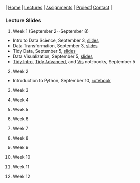 
| [Home](index.md) | [Lectures](lectures.md) | [Assignments](assignments.md) | [Project](project.md)| [Contact](contact.md) |


### Lecture Slides

1. Week 1 (September 2--September 8)
- Intro to Data Science, September 3, [slides](lectures/Intro%20to%20data%20science.pdf)
- Data Transformation, September 3, [slides](lectures/data_transformations.pdf)
- Tidy Data, September 5, [slides](lectures/tidy.pdf)
- Data Visualization, September 5, [slides](lectures/vis.pdf)
- [Tidy Intro](lectures/pew.html), [Tidy Advanced](lectures/billboard.html), and
  [Vis](lectures/gapminder.html) notebooks, September 5

2. Week 2
- Introduction to Python, September 10, [notebook](https://colab.research.google.com/drive/1ghrTY960LyDJ2WokoxqrSnL7Ojbq2FOW)

3. Week 3

4. Week 4

5. Week 5

6. Week 6

7. Week 7

8. Week 8

9. Week 9

10. Week 10

11. Week 11

12. Week 12

